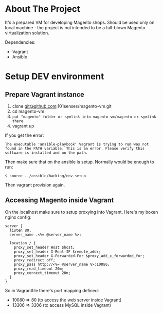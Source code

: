 # About The Project

It's a prepared VM for developing Magento shops. Should be used only on local machine - the project is not intended to be a full-blown Magento virtualization solution.

Dependencies:

* Vagrant
* Ansible

# Setup DEV environment

## Prepare Vagrant instance
1. clone git@github.com:101senses/magento-vm.git
1. cd magento-vm
1. `put "magento" folder or symlink into magento-vm/magento or symlink there`
1. vagrant up

If you get the error:

`The executable 'ansible-playbook' Vagrant is trying to run was not found in the PATH variable. This is an error. Please verify this software is installed and on the path.`

Then make sure that on the ansible is setup. Normally would be enough to run:

`$ source ../ansible/hacking/env-setup`

Then vagrant provision again.

## Accessing Magento inside Vagrant
On the localhost make sure to setup proxying into Vagrant. Here's my boxen nginx config:

```
server {
  listen 80;
  server_name .<%= @server_name %>;

  location / {
    proxy_set_header Host $host;
    proxy_set_header X-Real-IP $remote_addr;
    proxy_set_header X-Forwarded-For $proxy_add_x_forwarded_for;
    proxy_redirect off;
    proxy_pass http://<%= @server_name %>:10080;
    proxy_read_timeout 20m;
    proxy_connect_timeout 20m;
  }
}
```

So in Vagrantfile there's port mapping defined:

* 10080 => 80 (to access the web server inside Vagrant)
* 13306 => 3306 (to access MySQL inside Vagrant)